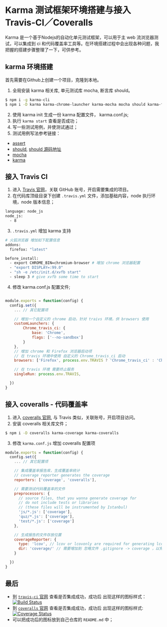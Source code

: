 # Karma 测试框架环境搭建与接入 Travis-CI／Coveralls
Karma 是一个基于Nodejs的自动化单元测试框架，可以用于主 web 流浏览器测试，可以集成到 ci 和代码覆盖率工具等。在环境搭建过程中会出现各种问题，我把握的搭建步骤整理了一下，可供参考。
## karma 环境搭建
首先需要在Github上创建一个项目，克隆到本地。
1. 全局安装 karma 相关库, 单元测试库 mocha, 断言库 should。
```sh
$ npm i -g karma-cli
$ npm i -D karma karma-chrome-launcher karma-mocha mocha should karma-firefox-launcher
```
2. 使用 karma init 生成一份 karma 配置文件， karma.conf.js;
3. 执行 `karma start` 查看是否成功；
4. 写一些测试用例，并使测试通过；
5. 测试用例写法参考链接：
  - [assert](http://nodejs.cn/api/assert.html)
  - [should](https://my.oschina.net/u/1753171/blog/291817), [should 源码地址](https://github.com/shouldjs/should.js)
  - [mocha](https://mochajs.org/)
  - [karma](http://karma-runner.github.io/)

## 接入 Travis CI

1. 进入 [Travis 官网](https://travis-ci.org/)，关联 GitHub 账号，开启需要集成的项目。  
2. 在代码库顶级目录下创建 `.travis.yml` 文件，添加基础内容，node 执行环境，node 版本信息；

  ```sh
  language: node_js
  node_js:
    - 8
  ```

3. `.travis.yml` 增加 karma 支持

  ```sh
  # 火狐浏览器 增加如下配置信息
  addons:
    firefox: "latest"

  before_install:
    - export CHROME_BIN=chromium-browser # 增加 chrome 浏览器配置
    - "export DISPLAY=:99.0"
    - "sh -e /etc/init.d/xvfb start"
    - sleep 3 # give xvfb some time to start
  ```

4. 修改 karma.conf.js 配置文件;

  ```js

  module.exports = function(config) {
    config.set({
      ... // 其它配置项

      // 增加一个自定义的 chrome 启动，针对 traivs 环境，供 browsers 使用
      customLaunchers: {
          Chrome_travis_ci: {
              base: 'Chrome',
              flags: ['--no-sandbox']
          }
      },
      // 增加 chrome 和 Firefox 浏览器启动项
      // 在 travis 环境中使用 自定义的 Chrome_travis_ci 启动
      browsers: ['Firefox', process.env.TRAVIS ? 'Chrome_travis_ci' : 'Chrome'],

      // 在 travis 环境 需要终止服务
      singleRun: process.env.TRAVIS,

    })
  }
  ```

## 接入 coveralls - 代码覆盖率

1. 进入 [coveralls 官网](https://coveralls.io/), 与 Travis 类似，关联账号，开启项目访问。
2. 安装 coveralls 相关库文件；

```sh
$ npm i -D coveralls karma-coverage karma-coveralls
```

3. 修改 `karma.conf.js` 增加 coveralls 配置项

```js
module.exports = function(config) {
  config.set({
    ... // 其它配置项

    // 集成覆盖率报告库，生成覆盖率统计
    // coverage reporter generates the coverage
    reporters: ['coverage', 'coveralls'],

    // 需要测试代码覆盖率的文件
    preprocessors: {
      // source files, that you wanna generate coverage for
      // do not include tests or libraries
      // (these files will be instrumented by Istanbul)
      'js/*.js': ['coverage'],
      'quz/*.js': ['coverage'],
      'test/*.js': ['coverage']
    },

    // 生成报告的文件存放位置
    coverageReporter: {
      type: 'lcov', // lcov or lcovonly are required for generating lcov.info files
      dir: 'coverage/' // 需要增加到 忽略文件 .gitignore -> coverage ，以免提交到仓库
    }

  })
}
```

## 最后

- 到 [`travis-ci` 官网](https://travis-ci.org/) 查看是否集成成功，成功后 出现这样的图标样式：[![Build Status](https://travis-ci.org/Ivanwangcy/homework1.svg?branch=master)](https://travis-ci.org/Ivanwangcy/homework1)
- 到 [`coveralls` 官网](https://coveralls.io/) 查看是否集成成功，成功后 出现这样的图标样式:
[![Coverage Status](https://coveralls.io/repos/github/Ivanwangcy/homework1/badge.svg?branch=master)](https://coveralls.io/github/Ivanwangcy/homework1?branch=master)
- 可以把成功后的图标放到自己仓库的 `README.md` 中；
